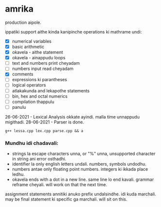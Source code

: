 # amrika
production aipole.

ippatiki support aithe kinda kanipinche operations ki mathrame undi:

- [x] numerical variables
- [x] basic arithmetic
- [x] okavela - aithe statement
- [x] okavela - ainappudu loops
- [ ] text and numbers print cheyadam
- [ ] numbers input read cheyadam
- [x] comments
- [ ] expressions ki parantheses
- [ ] logical operators
- [ ] atlakakunda and lekapothe statements
- [ ] bin, hex and octal numerics
- [ ] compilation thappulu
- [ ] panulu

26-06-2021 - Lexical Analysis okkate ayindi. malla time unnappudu migithadi.
28-06-2021 - Parser is done.

```
g++ lessa.cpp lex.cpp parse.cpp && a
```

<h3>Mundhu idi chadavali:</h3>
<ul> 
<li>strings la escape characters unna, or "%" unna, unsupported character in string ani error osthadhi.
<li>identifier la only english letters undali. numbers, symbols undodhu.
<li>numbers antae only floating point numbers. integers ki ikkada place ledhu.
<li>okavela ends with a dot in a new line. same line lo end kavali. grammar reframe cheyali. will work on that the next time.
</ul>assignment statements annitiki anuko prefix undalsindhe. idi kuda marchali. may be final statement ki specific ga marchali. will sit on this.